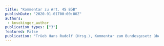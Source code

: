 ```yaml
---
title: "Kommentar zu Art. 45 BöB"
publishDate: "2020-01-01T00:00:00Z"
authors: 
 - knvokinger_author
publication_types: ["3"]
featured: False
publication: "Trüeb Hans Rudolf (Hrsg.), Kommentar zum Bundesgesetz über das Beschaffungswesen, Zürich/Basel/Genf "
---
```

